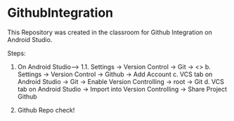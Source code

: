 # GithubIntegration

This Repository was created in the classroom for Github Integration on Android Studio.

Steps:
1. On Android Studio-->
1.1. Settings -> Version Control -> Git -> <<Add your Git Pathe and Test it>>
b. Settings -> Version Control -> Github -> Add Account
c. VCS tab on Android Studio -> Git -> Enable Version Controlling -> root -> Git
d. VCS tab on Android Studio -> Import into Version Controlling -> Share Project Github
 
 
2. Github Repo check!
